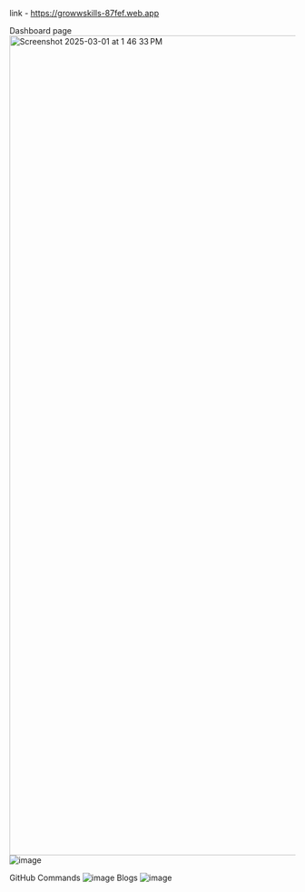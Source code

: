 link - https://growwskills-87fef.web.app

Dashboard page
<img width="1444" alt="Screenshot 2025-03-01 at 1 46 33 PM" src="https://github.com/user-attachments/assets/0432e555-8e4a-453f-bca9-65681ef09087" />
![image](https://github.com/user-attachments/assets/2a3e2a42-0f22-41ca-bb1c-9872e9e48300)

GitHub Commands
![image](https://github.com/user-attachments/assets/f4a9761d-1800-4ac5-84cf-6e42274850cb)
Blogs
![image](https://github.com/user-attachments/assets/4fb09133-b5ec-4bdc-896f-3ce79a2fac4e)



